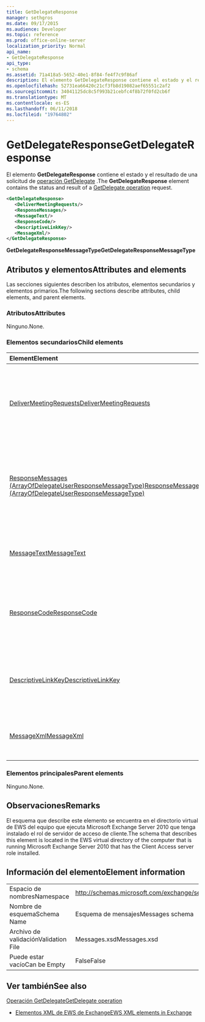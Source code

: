 ```yaml
---
title: GetDelegateResponse
manager: sethgros
ms.date: 09/17/2015
ms.audience: Developer
ms.topic: reference
ms.prod: office-online-server
localization_priority: Normal
api_name:
- GetDelegateResponse
api_type:
- schema
ms.assetid: 71a418a5-5652-40e1-8f84-fe4f7c9f86af
description: El elemento GetDelegateResponse contiene el estado y el resultado de una solicitud de operación GetDelegate.
ms.openlocfilehash: 52731ea66420c21cf3fb8d19082aef65551c2af2
ms.sourcegitcommit: 34041125dc8c5f993b21cebfc4f8b72f0fd2cb6f
ms.translationtype: MT
ms.contentlocale: es-ES
ms.lasthandoff: 06/11/2018
ms.locfileid: "19764802"
---
```

# <a name="getdelegateresponse"></a><span data-ttu-id="33816-103">GetDelegateResponse</span><span class="sxs-lookup"><span data-stu-id="33816-103">GetDelegateResponse</span></span>

<span data-ttu-id="33816-104">El elemento **GetDelegateResponse** contiene el estado y el resultado de una solicitud de [operación GetDelegate](getdelegate-operation.md) .</span><span class="sxs-lookup"><span data-stu-id="33816-104">The **GetDelegateResponse** element contains the status and result of a [GetDelegate operation](getdelegate-operation.md) request.</span></span> 
  
```xml
<GetDelegateResponse>
   <DeliverMeetingRequests/>
   <ResponseMessages/>
   <MessageText/>
   <ResponseCode/>
   <DescriptiveLinkKey/>
   <MessageXml/>
</GetDelegateResponse>
```

 <span data-ttu-id="33816-105">**GetDelegateResponseMessageType**</span><span class="sxs-lookup"><span data-stu-id="33816-105">**GetDelegateResponseMessageType**</span></span>
## <a name="attributes-and-elements"></a><span data-ttu-id="33816-106">Atributos y elementos</span><span class="sxs-lookup"><span data-stu-id="33816-106">Attributes and elements</span></span>

<span data-ttu-id="33816-107">Las secciones siguientes describen los atributos, elementos secundarios y elementos primarios.</span><span class="sxs-lookup"><span data-stu-id="33816-107">The following sections describe attributes, child elements, and parent elements.</span></span>
  
### <a name="attributes"></a><span data-ttu-id="33816-108">Atributos</span><span class="sxs-lookup"><span data-stu-id="33816-108">Attributes</span></span>

<span data-ttu-id="33816-109">Ninguno.</span><span class="sxs-lookup"><span data-stu-id="33816-109">None.</span></span>
  
### <a name="child-elements"></a><span data-ttu-id="33816-110">Elementos secundarios</span><span class="sxs-lookup"><span data-stu-id="33816-110">Child elements</span></span>

|<span data-ttu-id="33816-111">**Element**</span><span class="sxs-lookup"><span data-stu-id="33816-111">**Element**</span></span>|<span data-ttu-id="33816-112">**Descripción**</span><span class="sxs-lookup"><span data-stu-id="33816-112">**Description**</span></span>|
|:-----|:-----|
|[<span data-ttu-id="33816-113">DeliverMeetingRequests</span><span class="sxs-lookup"><span data-stu-id="33816-113">DeliverMeetingRequests</span></span>](delivermeetingrequests.md) <br/> |<span data-ttu-id="33816-114">Define cómo se controlan las convocatorias de reunión entre el delegado y la entidad de seguridad.</span><span class="sxs-lookup"><span data-stu-id="33816-114">Defines how meeting requests are handled between the delegate and the principal.</span></span>  <br/> |
|[<span data-ttu-id="33816-115">ResponseMessages (ArrayOfDelegateUserResponseMessageType)</span><span class="sxs-lookup"><span data-stu-id="33816-115">ResponseMessages (ArrayOfDelegateUserResponseMessageType)</span></span>](responsemessages-arrayofdelegateuserresponsemessagetype.md) <br/> |<span data-ttu-id="33816-116">Contiene los mensajes de respuesta para una solicitud de administración de servicios Web de Exchange delegado.</span><span class="sxs-lookup"><span data-stu-id="33816-116">Contains the response messages for an Exchange Web Services delegate management request.</span></span>  <br/> |
|[<span data-ttu-id="33816-117">MessageText</span><span class="sxs-lookup"><span data-stu-id="33816-117">MessageText</span></span>](messagetext.md) <br/> |<span data-ttu-id="33816-118">Proporciona una descripción de texto del estado de la respuesta.</span><span class="sxs-lookup"><span data-stu-id="33816-118">Provides a text description of the status of the response.</span></span>  <br/> |
|[<span data-ttu-id="33816-119">ResponseCode</span><span class="sxs-lookup"><span data-stu-id="33816-119">ResponseCode</span></span>](responsecode.md) <br/> |<span data-ttu-id="33816-120">Proporciona un código de error que identifica el error específico que ha encontrado la solicitud.</span><span class="sxs-lookup"><span data-stu-id="33816-120">Provides an error code that identifies the specific error that the request encountered.</span></span>  <br/> |
|[<span data-ttu-id="33816-121">DescriptiveLinkKey</span><span class="sxs-lookup"><span data-stu-id="33816-121">DescriptiveLinkKey</span></span>](descriptivelinkkey.md) <br/> |<span data-ttu-id="33816-122">Actualmente no se utiliza y está reservado para uso futuro.</span><span class="sxs-lookup"><span data-stu-id="33816-122">Currently unused and is reserved for future use.</span></span> <span data-ttu-id="33816-123">Contiene un valor de 0.</span><span class="sxs-lookup"><span data-stu-id="33816-123">It contains a value of 0.</span></span>  <br/> |
|[<span data-ttu-id="33816-124">MessageXml</span><span class="sxs-lookup"><span data-stu-id="33816-124">MessageXml</span></span>](messagexml.md) <br/> |<span data-ttu-id="33816-125">Proporciona información de la respuesta de error adicionales.</span><span class="sxs-lookup"><span data-stu-id="33816-125">Provides additional error response information.</span></span>  <br/> |
   
### <a name="parent-elements"></a><span data-ttu-id="33816-126">Elementos principales</span><span class="sxs-lookup"><span data-stu-id="33816-126">Parent elements</span></span>

<span data-ttu-id="33816-127">Ninguno.</span><span class="sxs-lookup"><span data-stu-id="33816-127">None.</span></span>
  
## <a name="remarks"></a><span data-ttu-id="33816-128">Observaciones</span><span class="sxs-lookup"><span data-stu-id="33816-128">Remarks</span></span>

<span data-ttu-id="33816-129">El esquema que describe este elemento se encuentra en el directorio virtual de EWS del equipo que ejecuta Microsoft Exchange Server 2010 que tenga instalado el rol de servidor de acceso de cliente.</span><span class="sxs-lookup"><span data-stu-id="33816-129">The schema that describes this element is located in the EWS virtual directory of the computer that is running Microsoft Exchange Server 2010 that has the Client Access server role installed.</span></span>
  
## <a name="element-information"></a><span data-ttu-id="33816-130">Información del elemento</span><span class="sxs-lookup"><span data-stu-id="33816-130">Element information</span></span>

|||
|:-----|:-----|
|<span data-ttu-id="33816-131">Espacio de nombres</span><span class="sxs-lookup"><span data-stu-id="33816-131">Namespace</span></span>  <br/> |http://schemas.microsoft.com/exchange/services/2006/messages  <br/> |
|<span data-ttu-id="33816-132">Nombre de esquema</span><span class="sxs-lookup"><span data-stu-id="33816-132">Schema Name</span></span>  <br/> |<span data-ttu-id="33816-133">Esquema de mensajes</span><span class="sxs-lookup"><span data-stu-id="33816-133">Messages schema</span></span>  <br/> |
|<span data-ttu-id="33816-134">Archivo de validación</span><span class="sxs-lookup"><span data-stu-id="33816-134">Validation File</span></span>  <br/> |<span data-ttu-id="33816-135">Messages.xsd</span><span class="sxs-lookup"><span data-stu-id="33816-135">Messages.xsd</span></span>  <br/> |
|<span data-ttu-id="33816-136">Puede estar vacío</span><span class="sxs-lookup"><span data-stu-id="33816-136">Can be Empty</span></span>  <br/> |<span data-ttu-id="33816-137">False</span><span class="sxs-lookup"><span data-stu-id="33816-137">False</span></span>  <br/> |
   
## <a name="see-also"></a><span data-ttu-id="33816-138">Ver también</span><span class="sxs-lookup"><span data-stu-id="33816-138">See also</span></span>



[<span data-ttu-id="33816-139">Operación GetDelegate</span><span class="sxs-lookup"><span data-stu-id="33816-139">GetDelegate operation</span></span>](getdelegate-operation.md)


- [<span data-ttu-id="33816-140">Elementos XML de EWS de Exchange</span><span class="sxs-lookup"><span data-stu-id="33816-140">EWS XML elements in Exchange</span></span>](ews-xml-elements-in-exchange.md)

